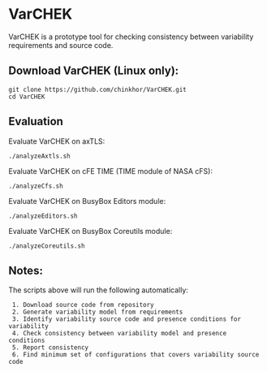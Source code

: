 # VarCHEK

VarCHEK is a prototype tool for checking consistency between variability requirements and source code.

## Download VarCHEK (Linux only):

    git clone https://github.com/chinkhor/VarCHEK.git
    cd VarCHEK

## Evaluation

Evaluate VarCHEK on axTLS:

    ./analyzeAxtls.sh

Evaluate VarCHEK on cFE TIME (TIME module of NASA cFS):

    ./analyzeCfs.sh

Evaluate VarCHEK on BusyBox Editors module:

    ./analyzeEditors.sh

Evaluate VarCHEK on BusyBox Coreutils module:

    ./analyzeCoreutils.sh

## Notes:

The scripts above will run the following automatically:

     1. Download source code from repository
     2. Generate variability model from requirements 
     3. Identify variability source code and presence conditions for variability
     4. Check consistency between variability model and presence conditions
     5. Report consistency 
     6. Find minimum set of configurations that covers variability source code

